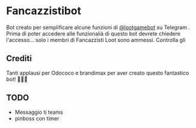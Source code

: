 # Fancazzistibot
Bot creato per semplificare alcune funzioni di [@lootgamebot](https://telegram.me/lootgamebot) su Telegram .
Prima di poter accedere alle funzionalià di questo bot devrete chiedere l'accesso... solo i membri di Fancazzisti Loot sono ammessi.
Controlla gli


## Crediti
Tanti applausi per Odococo e brandimax per aver creato questo fantastico bot! 🎉🎉🎉

## TODO
* Messaggio ti teams
* pinboss con timer